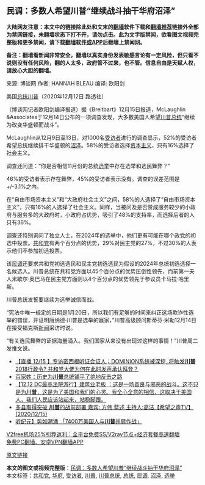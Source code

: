  <h2>民调：多数人希望川普“继续战斗抽干华府沼泽”</h2> <p class="notice"><b>大陆网友注意：本文中的链接除此处和文末的<a href="https://github.com/bannedbook/fanqiang" >翻墙</a>软件下载和<a href="https://github.com/killgcd/justmysocks/blob/master/README.md">翻墙推荐</a>链接外全部为禁网链接，未翻墙状态下打不开，请勿点击。此为文字版禁闻，欲看图文视频完整版和更多禁闻，请下载<a href="https://github.com/bannedbook/fanqiang">翻墙软件或APP</a>后翻墙上禁闻网。</p><p>备注：翻墙看新闻非常安全，翻墙以真实身份发表敏感言论有一定风险，但只看不说则没有任何风险，翻的人太多，政府管不过来，也不管。信息自由是天赋人权，请放心大胆的翻墙。</b></p>  <div class="entry"> <p>来源:&nbsp;博谈网                            作者:&nbsp;HANNAH BLEAU                       编译:&nbsp;欧阳剑                                                 </p> <p>美国<a href="https://www.bannedbook.org/bnews/tag/%e6%80%bb%e7%bb%9f/" class="st_tag internal_tag" rel="tag" title="标签 总统 下的日志">总统</a><a href="https://www.bannedbook.org/bnews/tag/%e5%b7%9d%e6%99%ae/" class="st_tag internal_tag" rel="tag" title="标签 川普 下的日志">川普</a>（2020年12月12日 路透社）</p> <p>（博谈网记者欧阳剑编译报道）据《Breitbart》12月15日报道，McLaughlin &amp;Associates于12月14日公布的一项调查发现，大多数美国人希望<a href="https://www.bannedbook.org/bnews/tag/%E5%B7%9D%E6%99%AE%E6%80%BB%E7%BB%9F/" class="st_tag internal_tag" rel="tag" title="标签 川普总统 下的日志">川普总统</a>“继续为改变华盛顿而战斗”。</p> <p>McLaughlin从12月9日至13日，对1000名<a href="https://www.bannedbook.org/bnews/tag/%E5%8F%97%E8%AE%BF%E8%80%85/" class="st_tag internal_tag" rel="tag" title="标签 受访者 下的日志">受访者</a>进行的调查显示，52%的受访者希望总统继续排干华盛顿的<a href="https://www.bannedbook.org/bnews/tag/%E6%B2%BC%E6%B3%BD/" class="st_tag internal_tag" rel="tag" title="标签 沼泽 下的日志">沼泽</a>。58%的受访者选择<span class='wp_keywordlink'><a href="https://www.bannedbook.org/forum2/topic920.html" title="资本主义与自由" target="_blank">资本主义</a></span>，只有16%选择了社会主义。</p>  <p>调查还问道：“你是否相信11月份的总统<a href="https://www.bannedbook.org/bnews/tag/%e9%80%89%e4%b8%be/" class="st_tag internal_tag" rel="tag" title="标签 选举 下的日志">选举</a>中存在选举和选民舞弊？”</p> <p>46%的受访者表示存在舞弊，45%的受访者表示没有。调查的误差范围是+/-3.1%之内。</p> <p>在“自由市场资本主义”和“大政府社会主义”之间，58%的人选择了“自由市场资本主义”，只有16%的人选择了社会主义。同样，当被问及是否赞成服务较少的小政府与服务多的大政府时，小政府占优势，吸引了48%的支持率，而选择后者的人只有36%。</p> <p>调查还特别询问了独立人士，在2024年的选举中，他们更有可能在哪个政党的初选中投票。<a href="https://www.bannedbook.org/bnews/tag/%e5%85%b1%e5%92%8c%e5%85%9a/" class="st_tag internal_tag" rel="tag" title="标签 共和党 下的日志">共和党</a>有两个百分点的优势，29%对民主党的27%，不过30%的人表示他们不参加初选投票。</p>  <p>该<a href="https://www.bannedbook.org/bnews/tag/%E6%B0%91%E8%B0%83/" class="st_tag internal_tag" rel="tag" title="标签 民调 下的日志">民调</a>还要求共和党初选选民和民主党初选选民为假设的2024年总统初选选择一名候选人。川普总统在共和党方面以45个百分点的优势压倒性领先，而前第一夫人米歇尔·奥巴马在民主党方面则以4个百分点的优势领先于参议员卡马拉·哈里斯。</p> <p>川普总统发誓要继续为选举诚信而战。</p> <p>“宪法中唯一规定的日期是1月20日，所以我们有足够的时间来纠正这场欺诈性选举的错误，并证明唐纳德·川普是选举的赢家，”川普高级顾问斯蒂芬·米勒12月14日在接受福克斯<span class='wp_keywordlink_affiliate'><a href="https://www.bannedbook.org/" title="新闻">新闻</a></span>采访时说。</p> <p>“有关选民舞弊的证据海量涌入。我们国家从来没有出现过这样的事情！”川普周二发推文说。</p>  <ul class='op-related-articles' title='相关阅读'> <li><a href='https://www.bannedbook.org/bnews/bannedvideo/20201216/1448576.html' target='_blank'>【直播 12/15 】专访密西根听证会证人；DOMINION系统被深挖,  将触发<b>川普</b>2018行政令? 共和党大佬为何在此时发声承认拜登？</a></li> <li><a href='https://www.bannedbook.org/bnews/comments/20201216/1448569.html' target='_blank'>百家姓：历史为<b>川普</b>总统铺平了绝地反击之路</a></li> <li><a href='https://www.bannedbook.org/bnews/bannedvideo/20201216/1448564.html' target='_blank'>【12.12 DC最高法院游行】建筑业老板 ：这是一场善良与邪恶的战斗。这不只是为<b>川普</b>，这是为了美国和我们的心灵。我全心全意的相信，这取决于美国人，我们人民应该站起来，站稳脚跟。</a></li> <li><a href='https://www.bannedbook.org/bnews/cbnews/20201216/1448563.html' target='_blank'>多县取得突破    <b>川普</b>的战前部署  嘉宾: 方伟 蓝述 主持人:高洁【希望之声TV】(2020/12/15)</a></li> <li><a href='https://www.bannedbook.org/bnews/taiwannews/20201216/1448545.html' target='_blank'>听纪元】势如潮涌 「7400万美国人与<b>川普</b>并肩作战」</a></li> </ul> <p class="texttj"> <a href="https://www.bannedbook.org/forum23/topic22702.html" target="_blank">V2free机场25%引荐返利：全平台免费SS/V2ray节点+经济套餐高速翻墙</a><br/> <a href="https://github.com/bannedbook/fanqiang/wiki/%E7%A6%81%E9%97%BB%E7%BD%91%E5%AE%89%E5%8D%93%E7%BF%BB%E5%A2%99%E6%96%B0%E9%97%BBAPP" target="_blank">免费PC翻墙、安卓VPN翻墙APP</a></p><p><a href="https://www.breitbart.com/politics/2020/12/15/poll-majority-wants-trump-to-continue-to-fight-to-change-washington/">原文链接</a></p><a name='sharetosocial'></a>       <div><b>本文的图文或视频完整版</b>：<a href='https://www.bannedbook.org/bnews/cbnews/20201216/1448584.html'>民调：多数人希望川普“继续战斗抽干华府沼泽”</a></div>  </div><!--END ENTRY--> <div class="postfooter"> <div>本文标签：<a href="https://www.bannedbook.org/bnews/tag/%e5%85%b1%e5%92%8c%e5%85%9a/" rel="tag">共和党</a>, <a href="https://www.bannedbook.org/bnews/tag/%e5%8d%8e%e5%ba%9c/" rel="tag">华府</a>, <a href="https://www.bannedbook.org/bnews/tag/%E5%8F%97%E8%AE%BF%E8%80%85/" rel="tag">受访者</a>, <a href="https://www.bannedbook.org/bnews/tag/%e5%b7%9d%e6%99%ae/" rel="tag">川普</a>, <a href="https://www.bannedbook.org/bnews/tag/%E5%B7%9D%E6%99%AE%E6%80%BB%E7%BB%9F/" rel="tag">川普总统</a>, <a href="https://www.bannedbook.org/bnews/tag/%e6%80%bb%e7%bb%9f/" rel="tag">总统</a>, <a href="https://www.bannedbook.org/bnews/tag/%E6%B0%91%E8%B0%83/" rel="tag">民调</a>, <a href="https://www.bannedbook.org/bnews/tag/%E6%B2%BC%E6%B3%BD/" rel="tag">沼泽</a>, <a href="https://www.bannedbook.org/bnews/tag/%e9%80%89%e4%b8%be/" rel="tag">选举</a></div>  </div><!--END POSTFOOTER--> 